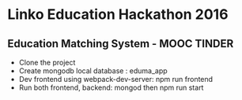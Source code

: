 # Linko Education Hackathon 2016

## Education Matching System - MOOC TINDER
- Clone the project
- Create mongodb local database : eduma_app
- Dev frontend using webpack-dev-server: npm run frontend
- Run both frontend, backend: mongod then npm run start
